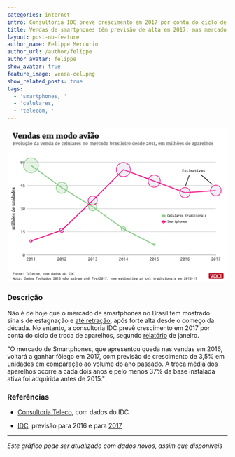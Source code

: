 ```yaml
---
categories: internet
intro: Consultoria IDC prevê crescimento em 2017 por conta do ciclo de troca de aparelhos
title: Vendas de smartphones têm previsão de alta em 2017, mas mercado já parece maduro
layout: post-no-feature
author_name: Felippe Mercurio
author_url: /author/felippe
author_avatar: felippe
show_avatar: true
feature_image: venda-cel.png
show_related_posts: true
tags:
  - 'smartphones, '
  - 'celulares, '
  - 'telecom, '
---
```


![Grafico celulares](/graf/venda-cel.png)

### Descrição

Não é de hoje que o mercado de smartphones no Brasil tem mostrado sinais de estagnação e [até retração](http://br.reuters.com/article/internetNews/idBRKCN0WG2CA), após forte alta desde o começo da década. No entanto, a consultoria IDC prevê crescimento em 2017 por conta do ciclo de troca de aparelhos, segundo [relatório](http://br.idclatin.com/releases/news.aspx?id=2129) de janeiro.

"O mercado de Smartphones, que apresentou queda nas vendas em 2016, voltará a ganhar fôlego em 2017, com previsão de crescimento de 3,5% em unidades em comparação ao volume do ano passado. A troca média dos aparelhos ocorre a cada dois anos e pelo menos 37% da base instalada ativa foi adquirida antes de 2015."

### Referências

- [Consultoria Teleco](http://www.teleco.com.br/smartphone.asp), com dados do IDC

- [IDC](http://br.idclatin.com/releases/news.aspx?id=2083), previsão para 2016 e para [2017](http://br.idclatin.com/releases/news.aspx?id=2129)

---

*Este gráfico pode ser atualizado com dados novos, assim que disponíveis*
